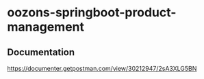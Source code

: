 ﻿# oozons-springboot-product-management

## Documentation

https://documenter.getpostman.com/view/30212947/2sA3XLG5BN
